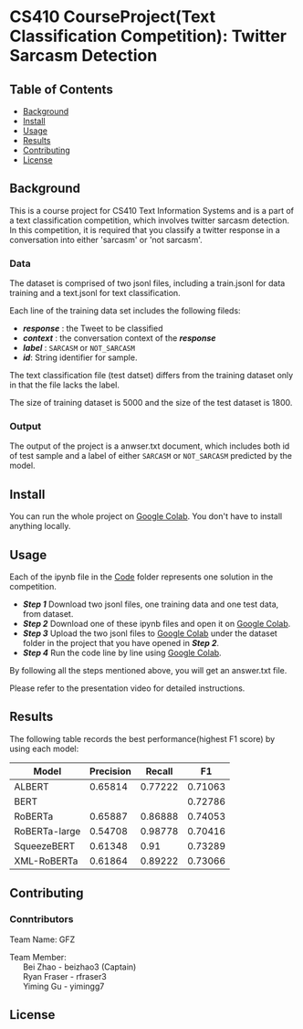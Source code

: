 # CS410 CourseProject(Text Classification Competition): Twitter Sarcasm Detection 

## Table of Contents

- [Background](#background)
- [Install](#install)
- [Usage](#usage)
- [Results](#results)
- [Contributing](#contributing)
- [License](#license)

## Background

This is a course project for CS410 Text Information Systems and is a part of a text classification competition, which involves twitter sarcasm detection.
In this competition, it is required that you classify a twitter response in a conversation into either 'sarcasm' or 'not sarcasm'.

### Data

The dataset is comprised of two jsonl files, including a train.jsonl for data training and a text.jsonl for text classification.

Each line of the training data set includes the following fileds:
- ***response*** :  the Tweet to be classified
- ***context*** : the conversation context of the ***response***
- ***label*** : `SARCASM` or `NOT_SARCASM` 
- ***id***:  String identifier for sample.

The text classification file (test datset) differs from the training dataset only in that the file lacks the label.

The size of training dataset is 5000 and the size of the test dataset is 1800.

### Output
The output of the project is a anwser.txt document, which includes both id of test sample and a label of either `SARCASM` or `NOT_SARCASM` predicted by the model.

## Install

You can run the whole project on [Google Colab](https://colab.research.google.com/). You don't have to install anything locally.

## Usage

Each of the ipynb file in the [Code](https://github.com/bzhao10/CourseProject/tree/main/Code) folder represents one solution in the competition.

- ***Step 1*** Download two jsonl files, one training data and one test data, from dataset.
- ***Step 2*** Download one of these ipynb files and open it on [Google Colab](https://colab.research.google.com/).
- ***Step 3*** Upload the two jsonl files to [Google Colab](https://colab.research.google.com/) under the dataset folder in the project that you have opened in ***Step 2***.
- ***Step 4*** Run the code line by line using [Google Colab](https://colab.research.google.com/).

By following all the steps mentioned above, you will get an answer.txt file.

Please refer to the presentation video for detailed instructions.

## Results

The following table records the best performance(highest F1 score) by using each model:

| Model| Precision | Recall| F1 |
|-------|-------|-------|-------|
| ALBERT  | 0.65814 |0.77222 | 0.71063 |
| BERT  |    |   | 0.72786 |
| RoBERTa  | 0.65887 | 0.86888 | 0.74053 |
| RoBERTa-large  | 0.54708 | 0.98778 | 0.70416 |
| SqueezeBERT  | 0.61348 | 0.91 | 0.73289 |
| XML-RoBERTa  | 0.61864 | 0.89222 | 0.73066 |

## Contributing

### Conntributors
Team Name: GFZ

Team Member: <br />
&nbsp;&nbsp;&nbsp;&nbsp;&nbsp;&nbsp;Bei Zhao - beizhao3 (Captain) <br />
&nbsp;&nbsp;&nbsp;&nbsp;&nbsp;&nbsp;Ryan Fraser - rfraser3 <br />
&nbsp;&nbsp;&nbsp;&nbsp;&nbsp;&nbsp;Yiming Gu - yimingg7 <br />

## License

